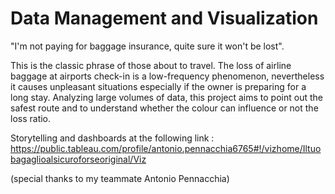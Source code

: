 # Data Management and Visualization 

"I'm not paying for baggage insurance, quite sure it won't be lost".

This is the classic phrase of those about to travel.
The loss of airline baggage at airports check-in is a low-frequency phenomenon, nevertheless it causes unpleasant situations especially if the owner is preparing for a long stay.
Analyzing large volumes of data, this project aims to point out the safest route and to understand whether the colour can influence or not the loss ratio.

Storytelling and dashboards at the following link :
https://public.tableau.com/profile/antonio.pennacchia6765#!/vizhome/Iltuobagaglioalsicuroforseoriginal/Viz

(special thanks to my teammate Antonio Pennacchia) 
